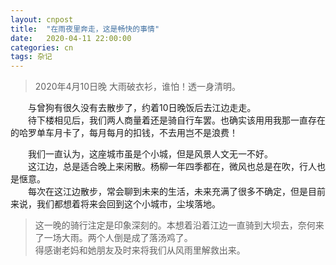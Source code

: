 ```yaml
---
layout: cnpost
title:  "在雨夜里奔走，这是畅快的事情"
date:   2020-04-11 22:00:00
categories: cn
tags: 杂记
---
```



>2020年4月10日晚
大雨破衣衫，谁怕！透一身清明。

&emsp;&emsp;与曾狗有很久没有去散步了，约着10日晚饭后去江边走走。<br>
&emsp;&emsp;待下楼相见后，我们两人商量着还是骑自行车罢。也确实该用用我那一直存在的哈罗单车月卡了，每月每月的扣钱，不去用岂不是浪费！<br>

&emsp;&emsp;我们一直认为，这座城市虽是个小城，但是风景人文无一不好。<br>
&emsp;&emsp;这江边，总是适合晚上来闲散。杨柳一年四季都在，微风也总是在吹，行人也是惬意。<br>
&emsp;&emsp;每次在这江边散步，常会聊到未来的生活，未来充满了很多不确定，但是目前来说，我们都想着将来会回到这个小城市，尘埃落地。<br>


>这一晚的骑行注定是印象深刻的。本想着沿着江边一直骑到大坝去，奈何来了一场大雨。两个人倒是成了落汤鸡了。<br>
>得感谢老妈和她朋友及时来将我们从风雨里解救出来。

